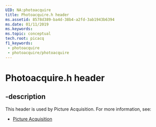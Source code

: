 ```yaml
---
UID: NA:photoacquire
title: Photoacquire.h header
ms.assetid: 8578d389-ba4d-38b4-a2fd-3ab1943b6394
ms.date: 01/11/2019
ms.keywords: 
ms.topic: conceptual
tech.root: picacq
f1_keywords:
 - photoacquire
 - photoacquire/photoacquire
---
```


# Photoacquire.h header


## -description

This header is used by Picture Acquisition. For more information, see:

- [Picture Acquisition](../_picacq/index.md)

